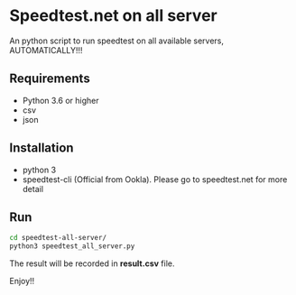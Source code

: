 # Speedtest.net on all server

An python script to run speedtest on all available servers, AUTOMATICALLY!!!

## Requirements

- Python 3.6 or higher
- csv
- json

## Installation

- python 3
- speedtest-cli (Official from Ookla). Please go to speedtest.net for more detail

## Run
```sh
cd speedtest-all-server/
python3 speedtest_all_server.py
```

The result will be recorded in <b>result.csv</b> file. 

Enjoy!!
